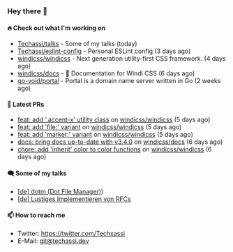 ### Hey there 👋

#### 🔥 Check out what I'm working on


- [Techassi/talks](https://github.com/Techassi/talks) - Some of my talks (today)
- [Techassi/eslint-config](https://github.com/Techassi/eslint-config) - Personal ESLint config (3 days ago)
- [windicss/windicss](https://github.com/windicss/windicss) - Next generation utility-first CSS framework. (4 days ago)
- [windicss/docs](https://github.com/windicss/docs) - 📖 Documentation for Windi CSS (6 days ago)
- [go-void/portal](https://github.com/go-void/portal) - Portal is a domain name server written in Go (2 weeks ago)

#### 🧪 Latest PRs


- [feat: add &#39;.accent-x&#39; utility class](https://github.com/windicss/windicss/pull/637) on [windicss/windicss](https://github.com/windicss/windicss) (5 days ago)
- [feat: add &#39;file:&#39; variant](https://github.com/windicss/windicss/pull/636) on [windicss/windicss](https://github.com/windicss/windicss) (5 days ago)
- [feat: add &#39;marker:&#39; variant](https://github.com/windicss/windicss/pull/635) on [windicss/windicss](https://github.com/windicss/windicss) (5 days ago)
- [docs: bring docs up-to-date with v3.4.0](https://github.com/windicss/docs/pull/147) on [windicss/docs](https://github.com/windicss/docs) (6 days ago)
- [chore: add  &#39;inherit&#39; color to color functions](https://github.com/windicss/windicss/pull/632) on [windicss/windicss](https://github.com/windicss/windicss) (6 days ago)

#### 🗨 Some of my talks

- [[de] dotm (Dot File Manager)](https://github.com/Techassi/talks/tree/main/2021-06-24))
- [[de] Lustiges Implementieren von RFCs](https://github.com/Techassi/talks/tree/main/2021-12-20)

#### 📫 How to reach me

- Twitter: https://twitter.com/Techxassi
- E-Mail: git@techassi.dev

